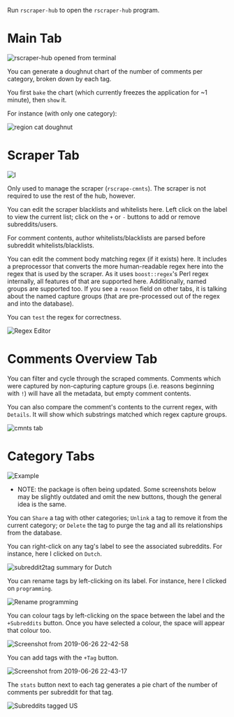 Run `rscraper-hub` to open the `rscraper-hub` program.

# Main Tab

![rscraper-hub opened from terminal](https://user-images.githubusercontent.com/30552567/60246088-e2052000-98b5-11e9-82be-e259d6f30f9e.png)

You can generate a doughnut chart of the number of comments per category, broken down by each tag.

You first `bake` the chart (which currently freezes the application for ~1 minute), then `show` it.

For instance (with only one category):

![region cat doughnut](https://user-images.githubusercontent.com/30552567/60340500-aea0bf00-99a3-11e9-8900-4f5fce4df5e9.png)

# Scraper Tab

![l](https://user-images.githubusercontent.com/30552567/60397047-94501800-9b40-11e9-9023-31b79795a20d.png)

Only used to manage the scraper (`rscrape-cmnts`). The scraper is not required to use the rest of the hub, however.

You can edit the scraper blacklists and whitelists here. Left click on the label to view the current list; click on the `+` or `-` buttons to add or remove subreddits/users.

For comment contents, author whitelists/blacklists are parsed before subreddit whitelists/blacklists.

You can edit the comment body matching regex (if it exists) here. It includes a preprocessor that converts the more human-readable regex here into the regex that is used by the scraper. As it uses `boost::regex`'s Perl regex internally, all features of that are supported here. Additionally, named groups are supported too. If you see a `reason` field on other tabs, it is talking about the named capture groups (that are pre-processed out of the regex and into the database).

You can `test` the regex for correctness.

![Regex Editor](https://user-images.githubusercontent.com/30552567/60394879-c18dcd80-9b22-11e9-97c8-c997013d6d21.png)

# Comments Overview Tab

You can filter and cycle through the scraped comments. Comments which were captured by non-capturing capture groups (i.e. reasons beginning with `!`) will have all the metadata, but empty comment contents.

You can also compare the comment's contents to the current regex, with `Details`. It will show which substrings matched which regex capture groups.

![cmnts tab](https://user-images.githubusercontent.com/30552567/60394734-db2e1580-9b20-11e9-8107-4c619c871adf.png)

# Category Tabs

![Example](https://user-images.githubusercontent.com/30552567/60396903-0e7f9d00-9b3f-11e9-845e-28f36e39e2d9.png)

* NOTE: the package is often being updated. Some screenshots below may be slightly outdated and omit the new buttons, though the general idea is the same.

You can `Share` a tag with other categories; `Unlink` a tag to remove it from the current category; or `Delete` the tag to purge the tag and all its relationships from the database.

You can right-click on any tag's label to see the associated subreddits. For instance, here I clicked on `Dutch`.

![subreddit2tag summary for Dutch](https://user-images.githubusercontent.com/30552567/60246564-d8c88300-98b6-11e9-85c9-5d88d7a4d89e.png)

You can rename tags by left-clicking on its label. For instance, here I clicked on `programming`.

![Rename programming](https://user-images.githubusercontent.com/30552567/60246614-f564bb00-98b6-11e9-8b55-ced5d50ff741.png)

You can colour tags by left-clicking on the space between the label and the `+Subreddits` button. Once you have selected a colour, the space will appear that colour too.

![Screenshot from 2019-06-26 22-42-58](https://user-images.githubusercontent.com/30552567/60246656-0a414e80-98b7-11e9-98fb-ceb0b829cb61.png)

You can add tags with the `+Tag` button.

![Screenshot from 2019-06-26 22-43-17](https://user-images.githubusercontent.com/30552567/60246685-1e854b80-98b7-11e9-85cb-4d10f203bd93.png)

The `stats` button next to each tag generates a pie chart of the number of comments per subreddit for that tag.

![Subreddits tagged US](https://i.imgur.com/zVB4f5M.png)
